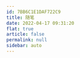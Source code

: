 ```yaml
---
id: 7BB6C1E1DAF722C9
title: 随笔
date: 2022-04-17 09:31:20
flat: true
article: false
permalink: null
sidebar: auto
---
```

